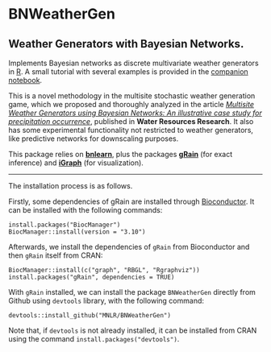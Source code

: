 # BNWeatherGen
## Weather Generators with Bayesian Networks.

Implements Bayesian networks as discrete multivariate weather generators in [R](https://www.r-project.org). A small tutorial with several examples is provided in the [companion notebook](https://github.com/MNLR/BNWeatherGen/blob/master/2019_BNWeatherGen_WRR.ipynb).

This is a novel methodology in the multisite stochastic weather generation game, which we proposed and thoroughly analyzed in the article [*Multisite Weather Generators using Bayesian Networks: An illustrative case study for precipitation occurrence*](https://doi.org/10.1029/2019WR026416), published in **Water Resources Research**. It also has some experimental functionality not restricted to weather generators, like predictive networks for downscaling purposes.

This package relies on [**bnlearn**](https://www.bnlearn.com), plus the packages [**gRain**](https://cran.r-project.org/web/packages/gRain/index.html) (for exact inference) and  [**iGraph**](https://igraph.org/c/) (for visualization). 

---
The installation process is as follows.

Firstly, some dependencies of gRain are installed through [Bioconductor](https://www.bioconductor.org). It can be installed with the following commands:

```
install.packages("BiocManager")
BiocManager::install(version = "3.10")
```

Afterwards, we install the dependencies of `gRain` from Bioconductor and then `gRain` itself from CRAN:

```
BiocManager::install(c("graph", "RBGL", "Rgraphviz"))
install.packages("gRain", dependencies = TRUE)
```

With `gRain` installed, we can install the package `BNWeatherGen` directly from Github using `devtools` library, with the following command:

```
devtools::install_github("MNLR/BNWeatherGen")
```

Note that, if `devtools` is not already installed, it can be installed from CRAN using the command `install.packages("devtools")`. 
